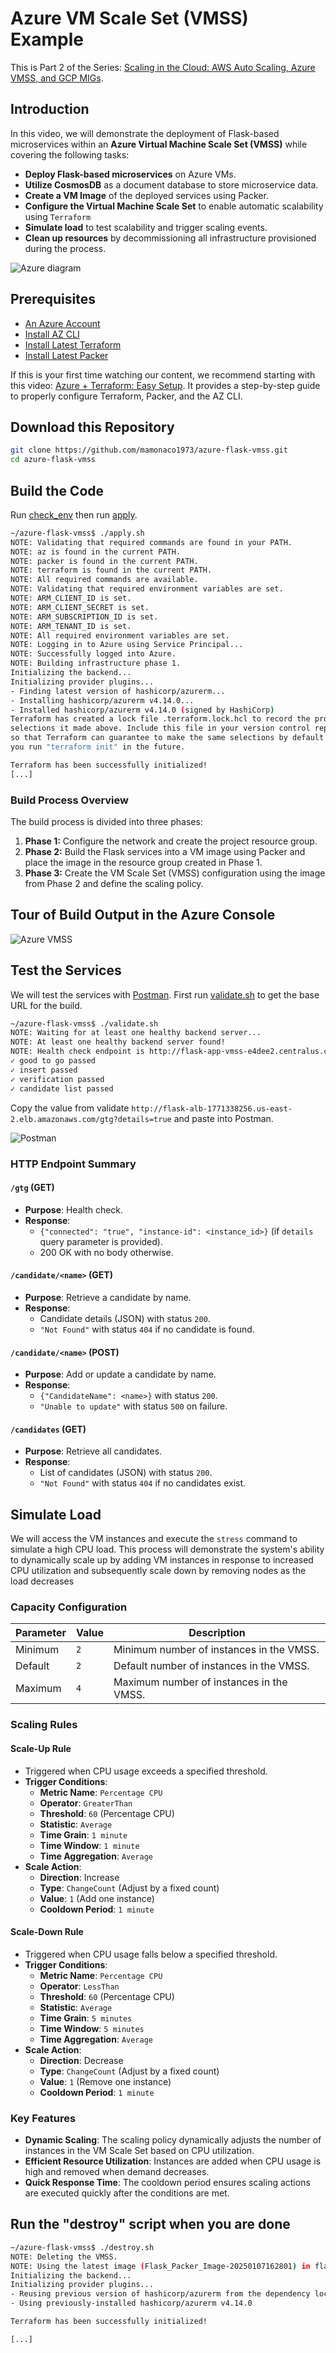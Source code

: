 # Azure VM Scale Set (VMSS) Example

This is Part 2 of the Series: [Scaling in the Cloud: AWS Auto Scaling, Azure VMSS, and GCP MIGs](https://youtu.be/i_T7Wu_mJ1k).

## Introduction

In this video, we will demonstrate the deployment of Flask-based microservices within an **Azure Virtual Machine Scale Set (VMSS)** while covering the following tasks:

- **Deploy Flask-based microservices** on Azure VMs.
- **Utilize CosmosDB** as a document database to store microservice data.
- **Create a VM Image** of the deployed services using Packer.
- **Configure the Virtual Machine Scale Set** to enable automatic scalability using `Terraform`
- **Simulate load** to test scalability and trigger scaling events.
- **Clean up resources** by decommissioning all infrastructure provisioned during the process.

![Azure diagram](azure-flask-vmss.png)

## Prerequisites

* [An Azure Account](https://portal.azure.com/)
* [Install AZ CLI](https://learn.microsoft.com/en-us/cli/azure/install-azure-cli) 
* [Install Latest Terraform](https://developer.hashicorp.com/terraform/install)
* [Install Latest Packer](https://developer.hashicorp.com/packer/install)

If this is your first time watching our content, we recommend starting with this video: [Azure + Terraform: Easy Setup](https://www.youtube.com/watch?v=wwi3kVgYNOk). It provides a step-by-step guide to properly configure Terraform, Packer, and the AZ CLI.

## Download this Repository

```bash
git clone https://github.com/mamonaco1973/azure-flask-vmss.git
cd azure-flask-vmss
```

## Build the Code

Run [check_env](build\check_env.sh) then run [apply](apply.sh).

```bash
~/azure-flask-vmss$ ./apply.sh
NOTE: Validating that required commands are found in your PATH.
NOTE: az is found in the current PATH.
NOTE: packer is found in the current PATH.
NOTE: terraform is found in the current PATH.
NOTE: All required commands are available.
NOTE: Validating that required environment variables are set.
NOTE: ARM_CLIENT_ID is set.
NOTE: ARM_CLIENT_SECRET is set.
NOTE: ARM_SUBSCRIPTION_ID is set.
NOTE: ARM_TENANT_ID is set.
NOTE: All required environment variables are set.
NOTE: Logging in to Azure using Service Principal...
NOTE: Successfully logged into Azure.
NOTE: Building infrastructure phase 1.
Initializing the backend...
Initializing provider plugins...
- Finding latest version of hashicorp/azurerm...
- Installing hashicorp/azurerm v4.14.0...
- Installed hashicorp/azurerm v4.14.0 (signed by HashiCorp)
Terraform has created a lock file .terraform.lock.hcl to record the provider
selections it made above. Include this file in your version control repository
so that Terraform can guarantee to make the same selections by default when
you run "terraform init" in the future.

Terraform has been successfully initialized!
[...]
```

### Build Process Overview

The build process is divided into three phases:

1. **Phase 1:** Configure the network and create the project resource group.
2. **Phase 2:** Build the Flask services into a VM image using Packer and place the image in the resource group created in Phase 1.
3. **Phase 3:** Create the VM Scale Set (VMSS) configuration using the image from Phase 2 and define the scaling policy.

## Tour of Build Output in the Azure Console

![Azure VMSS](flask-vmss.png)

## Test the Services

We will test the services with [Postman](https://www.postman.com/downloads/). First run [validate.sh](validate.sh) to get the base URL for the build.

```bash
~/azure-flask-vmss$ ./validate.sh
NOTE: Waiting for at least one healthy backend server...
NOTE: At least one healthy backend server found!
NOTE: Health check endpoint is http://flask-app-vmss-e4dee2.centralus.cloudapp.azure.com/gtg?details=true
✓ good to go passed
✓ insert passed
✓ verification passed
✓ candidate list passed
```

Copy the value from validate `http://flask-alb-1771338256.us-east-2.elb.amazonaws.com/gtg?details=true` and paste into Postman.

![Postman](postman.png)

### HTTP Endpoint Summary

#### `/gtg` (GET)
- **Purpose**: Health check.
- **Response**: 
  - `{"connected": "true", "instance-id": <instance_id>}` (if `details` query parameter is provided).
  - 200 OK with no body otherwise.

#### `/candidate/<name>` (GET)
- **Purpose**: Retrieve a candidate by name.
- **Response**: 
  - Candidate details (JSON) with status `200`.
  - `"Not Found"` with status `404` if no candidate is found.

#### `/candidate/<name>` (POST)
- **Purpose**: Add or update a candidate by name.
- **Response**: 
  - `{"CandidateName": <name>}` with status `200`.
  - `"Unable to update"` with status `500` on failure.

#### `/candidates` (GET)
- **Purpose**: Retrieve all candidates.
- **Response**: 
  - List of candidates (JSON) with status `200`.
  - `"Not Found"` with status `404` if no candidates exist.

## Simulate Load

We will access the VM instances and execute the `stress` command to simulate a high CPU load. This process will demonstrate the system's ability to dynamically scale up by adding VM instances in response to increased CPU utilization and subsequently scale down by removing nodes as the load decreases


### Capacity Configuration

| **Parameter** | **Value**                                | **Description**                                 |
|---------------|------------------------------------------|-------------------------------------------------|
| Minimum       | `2`         | Minimum number of instances in the VMSS.       |
| Default       | `2`            | Default number of instances in the VMSS.       |
| Maximum       | `4`                                     | Maximum number of instances in the VMSS.       |

### Scaling Rules

#### Scale-Up Rule
- Triggered when CPU usage exceeds a specified threshold.
- **Trigger Conditions**:
  - **Metric Name**: `Percentage CPU`
  - **Operator**: `GreaterThan`
  - **Threshold**: `60` (Percentage CPU)
  - **Statistic**: `Average`
  - **Time Grain**: `1 minute`
  - **Time Window**: `1 minute`
  - **Time Aggregation**: `Average`
- **Scale Action**:
  - **Direction**: Increase
  - **Type**: `ChangeCount` (Adjust by a fixed count)
  - **Value**: `1` (Add one instance)
  - **Cooldown Period**: `1 minute`

#### Scale-Down Rule
- Triggered when CPU usage falls below a specified threshold.
- **Trigger Conditions**:
  - **Metric Name**: `Percentage CPU`
  - **Operator**: `LessThan`
  - **Threshold**: `60` (Percentage CPU)
  - **Statistic**: `Average`
  - **Time Grain**: `5 minutes`
  - **Time Window**: `5 minutes`
  - **Time Aggregation**: `Average`
- **Scale Action**:
  - **Direction**: Decrease
  - **Type**: `ChangeCount` (Adjust by a fixed count)
  - **Value**: `1` (Remove one instance)
  - **Cooldown Period**: `1 minute`

### Key Features
- **Dynamic Scaling**: The scaling policy dynamically adjusts the number of instances in the VM Scale Set based on CPU utilization.
- **Efficient Resource Utilization**: Instances are added when CPU usage is high and removed when demand decreases.
- **Quick Response Time**: The cooldown period ensures scaling actions are executed quickly after the conditions are met.

## Run the "destroy" script when you are done

```bash
~/azure-flask-vmss$ ./destroy.sh
NOTE: Deleting the VMSS.
NOTE: Using the latest image (Flask_Packer_Image-20250107162801) in flask-app-vmss
Initializing the backend...
Initializing provider plugins...
- Reusing previous version of hashicorp/azurerm from the dependency lock file
- Using previously-installed hashicorp/azurerm v4.14.0

Terraform has been successfully initialized!

[...]
```
